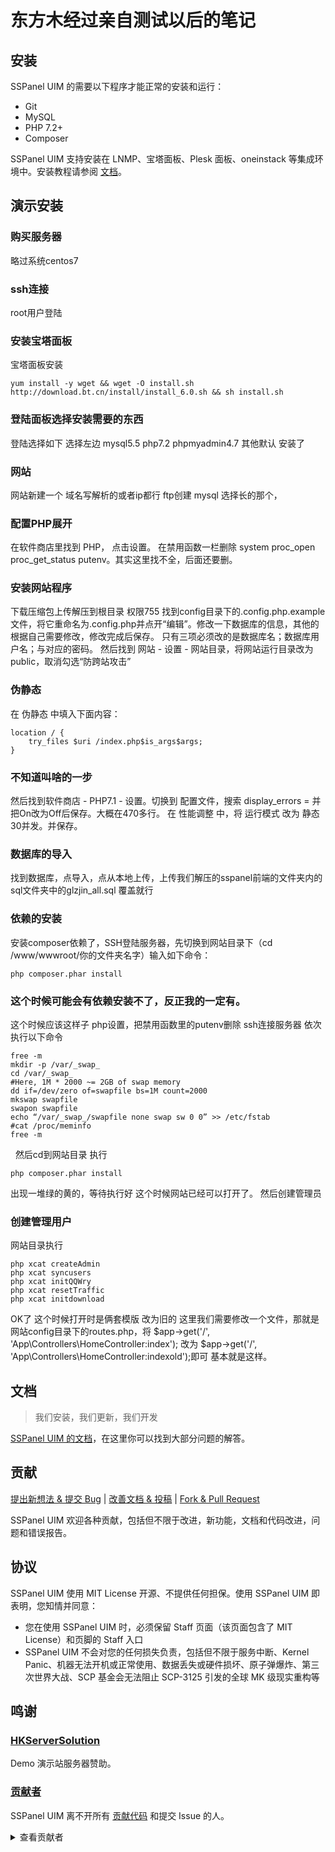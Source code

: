 # 东方木经过亲自测试以后的笔记
## 安装

SSPanel UIM 的需要以下程序才能正常的安装和运行：

- Git
- MySQL
- PHP 7.2+
- Composer

SSPanel UIM 支持安装在 LNMP、宝塔面板、Plesk 面板、oneinstack 等集成环境中。安装教程请参阅 [文档](https://wiki.sspanel.host)。

## 演示安装
### 购买服务器
略过系统centos7
### ssh连接
root用户登陆
### 安装宝塔面板
宝塔面板安装

```
yum install -y wget && wget -O install.sh http://download.bt.cn/install/install_6.0.sh && sh install.sh
```
### 登陆面板选择安装需要的东西
登陆选择如下
选择左边
mysql5.5
php7.2
phpmyadmin4.7
其他默认
安装了
### 网站
网站新建一个
域名写解析的或者ip都行
ftp创建
mysql 选择长的那个，
### 配置PHP展开
在软件商店里找到 PHP， 点击设置。
在禁用函数一栏删除 system proc_open proc_get_status putenv。其实这里找不全，后面还要删。
### 安装网站程序
下载压缩包上传解压到根目录
权限755
找到config目录下的.config.php.example文件，将它重命名为.config.php并点开“编辑”。修改一下数据库的信息，其他的根据自己需要修改，修改完成后保存。
只有三项必须改的是数据库名；数据库用户名；与对应的密码。
然后找到 网站 - 设置 - 网站目录，将网站运行目录改为public，取消勾选“防跨站攻击”

### 伪静态
在 伪静态 中填入下面内容：
```
location / {
    try_files $uri /index.php$is_args$args;
}
```
### 不知道叫啥的一步
然后找到软件商店 - PHP7.1 - 设置。切换到 配置文件，搜索 display_errors = 并把On改为Off后保存。大概在470多行。
在 性能调整 中，将 运行模式 改为 静态 30并发。并保存。
### 数据库的导入
找到数据库，点导入，点从本地上传，上传我们解压的sspanel前端的文件夹内的sql文件夹中的glzjin_all.sql
覆盖就行
### 依赖的安装
安装composer依赖了，SSH登陆服务器，先切换到网站目录下（cd /www/wwwroot/你的文件夹名字）输入如下命令：

```
php composer.phar install
```
### 这个时候可能会有依赖安装不了，反正我的一定有。
这个时候应该这样子
php设置，把禁用函数里的putenv删除
ssh连接服务器
依次执行以下命令
```
free -m
mkdir -p /var/_swap_
cd /var/_swap_
#Here, 1M * 2000 ~= 2GB of swap memory
dd if=/dev/zero of=swapfile bs=1M count=2000
mkswap swapfile
swapon swapfile
echo “/var/_swap_/swapfile none swap sw 0 0” >> /etc/fstab
#cat /proc/meminfo
free -m
```
 
然后cd到网站目录
执行
```
php composer.phar install
```
出现一堆绿的黄的，等待执行好
这个时候网站已经可以打开了。
然后创建管理员
### 创建管理用户
网站目录执行
```
php xcat createAdmin
php xcat syncusers
php xcat initQQWry
php xcat resetTraffic
php xcat initdownload
```
OK了
这个时候打开时是俩套模版
改为旧的
这里我们需要修改一个文件，那就是网站config目录下的routes.php，将 $app->get('/', 'App\Controllers\HomeController:index'); 改为 $app->get('/', 'App\Controllers\HomeController:indexold');即可
基本就是这样。

## 文档

> 我们安装，我们更新，我们开发

[SSPanel UIM 的文档](https://wiki.sspanel.host)，在这里你可以找到大部分问题的解答。

## 贡献

[提出新想法 & 提交 Bug](https://github.com/Anankke/SSPanel-Uim/issues/new) | [改善文档 & 投稿](https://github.com/sspanel-uim/Wiki) | [Fork & Pull Request](https://github.com/Anankke/SSPanel-Uim/fork)

SSPanel UIM 欢迎各种贡献，包括但不限于改进，新功能，文档和代码改进，问题和错误报告。

## 协议

SSPanel UIM 使用 MIT License 开源、不提供任何担保。使用 SSPanel UIM 即表明，您知情并同意：

- 您在使用 SSPanel UIM 时，必须保留 Staff 页面（该页面包含了 MIT License）和页脚的 Staff 入口
- SSPanel UIM 不会对您的任何损失负责，包括但不限于服务中断、Kernel Panic、机器无法开机或正常使用、数据丢失或硬件损坏、原子弹爆炸、第三次世界大战、SCP 基金会无法阻止 SCP-3125 引发的全球 MK 级现实重构等


## 鸣谢

### [HKServerSolution](https://www.hkserversolution.com/cart.php)

Demo 演示站服务器赞助。

### [贡献者](https://github.com/Anankke/SSPanel-Uim/graphs/contributors)

SSPanel UIM 离不开所有 [贡献代码](https://github.com/Anankke/SSPanel-Uim/graphs/contributors) 和提交 Issue 的人。

<details>
<summary>查看贡献者</summary>

#### [Anankke](https://github.com/Anankke)

- 面板现 **维护者**

#### [galaxychuck](https://github.com/galaxychuck)

- 面板 **原作者**

##### [dumplin](https://github.com/dumplin233)

- 码支付对接 + 码支付当面付二合一
- 为面板加入 AFF 链接功能
- 商品增加限速和限制 ip 属性
- 多端口订阅
- 解决用户列表加载缓慢历史遗留问题

##### [RinSAMA](https://github.com/mxihan)

- 整理分类 config.php
- 美观性调整

